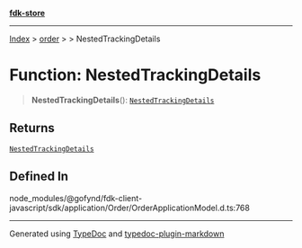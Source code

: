 [**fdk-store**](../../../README.md)
***

[Index](../../../API.md) > [order](../../README.md) > [<internal>](../README.md) > NestedTrackingDetails

# Function: NestedTrackingDetails

> **NestedTrackingDetails**(): [`NestedTrackingDetails`](../type-aliases/type-alias.NestedTrackingDetails.md)

## Returns

[`NestedTrackingDetails`](../type-aliases/type-alias.NestedTrackingDetails.md)

## Defined In

node\_modules/@gofynd/fdk-client-javascript/sdk/application/Order/OrderApplicationModel.d.ts:768

***
Generated using [TypeDoc](https://typedoc.org/) and [typedoc-plugin-markdown](https://www.npmjs.com/package/typedoc-plugin-markdown)
